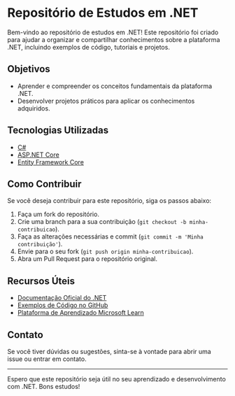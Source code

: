 # Repositório de Estudos em .NET

Bem-vindo ao repositório de estudos em .NET! Este repositório foi criado para ajudar a organizar e compartilhar conhecimentos sobre a plataforma .NET, incluindo exemplos de código, tutoriais e projetos.

## Objetivos

- Aprender e compreender os conceitos fundamentais da plataforma .NET.
- Desenvolver projetos práticos para aplicar os conhecimentos adquiridos.

## Tecnologias Utilizadas

- [C#](https://docs.microsoft.com/pt-br/dotnet/csharp/)
- [ASP.NET Core](https://docs.microsoft.com/pt-br/aspnet/core/)
- [Entity Framework Core](https://docs.microsoft.com/pt-br/ef/core/)

## Como Contribuir

Se você deseja contribuir para este repositório, siga os passos abaixo:

1. Faça um fork do repositório.
2. Crie uma branch para a sua contribuição (`git checkout -b minha-contribuicao`).
3. Faça as alterações necessárias e commit (`git commit -m 'Minha contribuição'`).
4. Envie para o seu fork (`git push origin minha-contribuicao`).
5. Abra um Pull Request para o repositório original.

## Recursos Úteis

- [Documentação Oficial do .NET](https://docs.microsoft.com/pt-br/dotnet/)
- [Exemplos de Código no GitHub](https://github.com/dotnet/samples)
- [Plataforma de Aprendizado Microsoft Learn](https://learn.microsoft.com/)

## Contato

Se você tiver dúvidas ou sugestões, sinta-se à vontade para abrir uma issue ou entrar em contato.

---

Espero que este repositório seja útil no seu aprendizado e desenvolvimento com .NET. Bons estudos!
